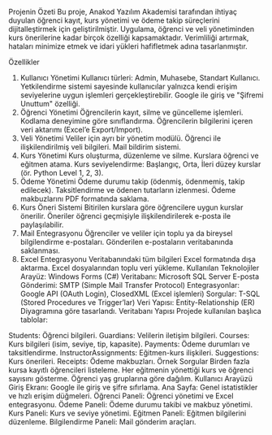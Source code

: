 Projenin Özeti
Bu proje, Anakod Yazılım Akademisi tarafından ihtiyaç duyulan öğrenci kayıt, kurs yönetimi ve ödeme takip süreçlerini dijitalleştirmek için geliştirilmiştir. Uygulama, öğrenci ve veli yönetiminden kurs önerilerine kadar birçok özelliği kapsamaktadır. Verimliliği artırmak, hataları minimize etmek ve idari yükleri hafifletmek adına tasarlanmıştır.

Özellikler
1. Kullanıcı Yönetimi
Kullanıcı türleri: Admin, Muhasebe, Standart Kullanıcı.
Yetkilendirme sistemi sayesinde kullanıcılar yalnızca kendi erişim seviyelerine uygun işlemleri gerçekleştirebilir.
Google ile giriş ve "Şifremi Unuttum" özelliği.
2. Öğrenci Yönetimi
Öğrencilerin kayıt, silme ve güncelleme işlemleri.
Kodlama deneyimine göre sınıflandırma.
Öğrencilerin bilgilerini içeren veri aktarımı (Excel’e Export/Import).
3. Veli Yönetimi
Veliler için ayrı bir yönetim modülü.
Öğrenci ile ilişkilendirilmiş veli bilgileri.
Mail bildirim sistemi.
4. Kurs Yönetimi
Kurs oluşturma, düzenleme ve silme.
Kurslara öğrenci ve eğitmen atama.
Kurs seviyelendirme: Başlangıç, Orta, İleri düzey kurslar (ör. Python Level 1, 2, 3).
5. Ödeme Yönetimi
Ödeme durumu takip (ödenmiş, ödenmemiş, takip edilecek).
Taksitlendirme ve ödenen tutarların izlenmesi.
Ödeme makbuzlarını PDF formatında saklama.
6. Kurs Öneri Sistemi
Bitirilen kurslara göre öğrencilere uygun kurslar önerilir.
Öneriler öğrenci geçmişiyle ilişkilendirilerek e-posta ile paylaşılabilir.
7. Mail Entegrasyonu
Öğrenciler ve veliler için toplu ya da bireysel bilgilendirme e-postaları.
Gönderilen e-postaların veritabanında saklanması.
8. Excel Entegrasyonu
Veritabanındaki tüm bilgileri Excel formatında dışa aktarma.
Excel dosyalarından toplu veri yükleme.
Kullanılan Teknolojiler
Arayüz: Windows Forms (C#)
Veritabanı: Microsoft SQL Server
E-posta Gönderimi: SMTP (Simple Mail Transfer Protocol)
Entegrasyonlar: Google API (OAuth Login), ClosedXML (Excel işlemleri)
Sorgular: T-SQL (Stored Procedures ve Trigger’lar)
Veri Yapısı: Entity-Relationship (ER) Diyagramına göre tasarlandı.
Veritabanı Yapısı
Projede kullanılan başlıca tablolar:

Students: Öğrenci bilgileri.
Guardians: Velilerin iletişim bilgileri.
Courses: Kurs bilgileri (isim, seviye, tip, kapasite).
Payments: Ödeme durumları ve taksitlendirme.
InstructorAssignments: Eğitmen-kurs ilişkileri.
Suggestions: Kurs önerileri.
Receipts: Ödeme makbuzları.
Örnek Sorgular
Birden fazla kursa kayıtlı öğrencileri listeleme.
Her eğitmenin yönettiği kurs ve öğrenci sayısını gösterme.
Öğrenci yaş gruplarına göre dağılım.
Kullanıcı Arayüzü
Giriş Ekranı: Google ile giriş ve şifre sıfırlama.
Ana Sayfa: Genel istatistikler ve hızlı erişim düğmeleri.
Öğrenci Paneli: Öğrenci yönetimi ve Excel entegrasyonu.
Ödeme Paneli: Ödeme durumu takibi ve makbuz yönetimi.
Kurs Paneli: Kurs ve seviye yönetimi.
Eğitmen Paneli: Eğitmen bilgilerini düzenleme.
Bilgilendirme Paneli: Mail gönderim araçları.
